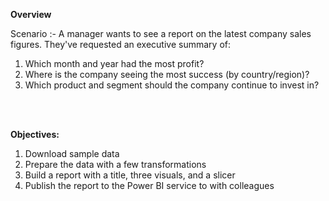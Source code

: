 **Overview**

Scenario :-
A manager wants to see a report on the latest company sales figures. They've requested an executive summary of:

1) Which month and year had the most profit?
2) Where is the company seeing the most success (by country/region)?
3) Which product and segment should the company continue to invest in?

<br/>
<br/>

**Objectives:** 
<br/>
1) Download sample data <br/>
2) Prepare the data with a few transformations <br/>
3) Build a report with a title, three visuals, and a slicer <br/>
4) Publish the report to the Power BI service to with colleagues <br/>
